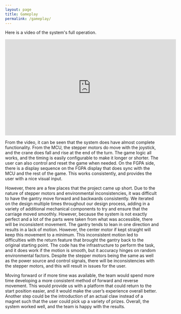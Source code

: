 ```yaml
---
layout: page
title: Gameplay
permalink: /gameplay/
---
```

Here is a video of the system's full operation.

<iframe width="560" height="315" src="https://www.youtube.com/watch?v=sIIKwWzw8-U" title="YouTube video player" frameborder="0" allow="accelerometer; autoplay; clipboard-write; encrypted-media; gyroscope; picture-in-picture" allowfullscreen></iframe>


From the video, it can be seen that the system does have almost complete functionality.  From the MCU, the stepper motors do move with the joystick, and the crane does fall and rise at the end of the turn.  The game logic all works, and the timing is easily configurable to make it longer or shorter.  The user can also control and reset the game when needed.  On the FGPA side, there is a display sequence on the FGPA display that does sync with the MCU and the rest of the game.  This works consistently, and provides the user with a nice visual input.

However, there are a few places that the project came up short.  Due to the nature of stepper motors and environmental inconsistencies, it was difficult to have the gantry move forward and backwards consistently.  We iterated on the design multiple times throughout our design process, adding in a variety of additional mechanical components to try and ensure that the carriage moved smoothly.  However, because the system is not exactly perfect and a lot of the parts were taken from what was accessible, there will be inconsistent movement. The gantry tends to lean in one direction and results in a lack of motion.  However, the center motor if kept straight will keep this movement to a minimum.  This inconsistent motion led to difficulties with the return feature that brought the gantry back to the original starting point.  The code has the infrastructure to perform the task, and it does work if the motion is smooth, but it accuracy hinges on random environmental factors. Despite the stepper motors being the same as well as the power source and control signals, there will be inconsistencies with the stepper motors, and this will result in issues for the user.

Moving forward or if more time was available, the team would spend more time developing a more consistent method of forward and reverse movement.  This would provide us with a platform that could return to the start position easier, and it would make the user’s experience overall better. Another step could be the introduction of an actual claw instead of a magnet such that the user could pick up a variety of prizes.  Overall, the system worked well, and the team is happy with the results. 

